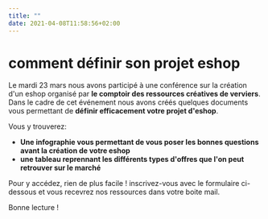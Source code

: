 ```yaml
---
title: ""
date: 2021-04-08T11:58:56+02:00
---
```


# comment définir son projet eshop
Le mardi 23 mars nous avons participé à une conférence sur la création d'un eshop organisé par **le comptoir des ressources créatives de verviers**. Dans le cadre de cet événement nous avons créés quelques documents vous permettant de **définir efficacement votre projet d'eshop**.  

Vous y trouverez:  

- **Une infographie vous permettant de vous poser les bonnes questions avant la création de votre eshop**
- **une tableau reprennant les différents types d'offres que l'on peut retrouver sur le marché** 

Pour y accédez, rien de plus facile ! inscrivez-vous avec le formulaire ci-dessous et vous recevrez nos ressources dans votre boite mail.  

Bonne lecture ! 